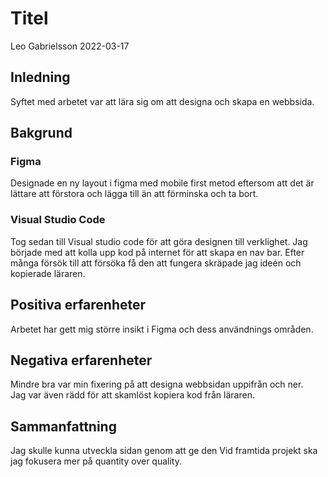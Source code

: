 # Titel
Leo Gabrielsson 2022-03-17

## Inledning
Syftet med arbetet var att lära sig om att designa och skapa en webbsida.

## Bakgrund
### Figma
Designade en ny layout i figma med mobile first metod eftersom att det är lättare att förstora och lägga till än att förminska och ta bort.

### Visual Studio Code
Tog sedan till Visual studio code för att göra designen till verklighet. Jag började med att kolla upp kod på internet för att skapa en nav bar. Efter många försök till att försöka få den att fungera skräpade jag ideén och kopierade läraren.

## Positiva erfarenheter
Arbetet har gett mig större insikt i Figma och dess användnings områden.

## Negativa erfarenheter
Mindre bra var min fixering på att designa webbsidan uppifrån och ner.
<br>Jag var även rädd för att skamlöst kopiera kod från läraren.

## Sammanfattning
Jag skulle kunna utveckla sidan genom att ge den
Vid framtida projekt ska jag fokusera mer på quantity over quality.